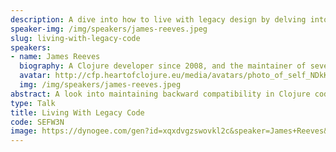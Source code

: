 ```yaml
---
description: A dive into how to live with legacy design by delving into of the oldest Clojure codebases the speaker maintains. This talk will cover the mechanisms Clojure has for managing backward compatibility, and how to make the best of a bad situation when mistakes are (inevitably) made.
speaker-img: /img/speakers/james-reeves.jpeg
slug: living-with-legacy-code
speakers:
- name: James Reeves
  biography: A Clojure developer since 2008, and the maintainer of several prominent libraries such as Ring, Hiccup and Integrant. James currently works as a freelance contractor just outside of London.
  avatar: http://cfp.heartofclojure.eu/media/avatars/photo_of_self_NDkKuUU.jpeg
  img: /img/speakers/james-reeves.jpeg
abstract: A look into maintaining backward compatibility in Clojure codebases.
type: Talk
title: Living With Legacy Code
code: SEFW3N
image: https://dynogee.com/gen?id=xqxdvgzswovkl2c&speaker=James+Reeves&title=Living+With+Legacy+Code&type=Talk&img=https%3A//2024.heartofclojure.eu/img/speakers/james-reeves.jpeg%3Fv%3D1725345969706
---
```

